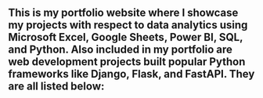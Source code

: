## This is my portfolio website where I showcase my projects with respect to data analytics using Microsoft Excel, Google Sheets, Power BI, SQL, and Python. Also included in my portfolio are web development projects built popular Python frameworks like Django, Flask, and FastAPI. They are all listed below:
